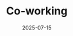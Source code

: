---
title: Co-working
date: 2025-07-15
time: 11AM - 6PM
link: "../events/coworking"
calendarOnly: true
---